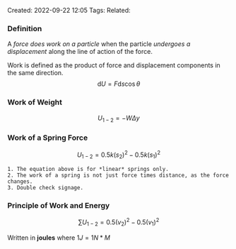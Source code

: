 Created: 2022-09-22 12:05 
Tags: 
Related:

### Definition
A *force does work on a particle* when the particle *undergoes a displacement* along the line of action of the force.

Work is defined as the product of force and displacement components in the same direction.
$$\mathrm d U = F \mathrm d s \cos \theta$$

### Work of Weight
$$U_{1-2} = -W \Delta y$$

### Work of a Spring Force
$$U_{1-2} = 0.5k(s_2)^2 - 0.5k(s_1)^2$$

```ad-info
1. The equation above is for *linear* springs only.
2. The work of a spring is not just force times distance, as the force changes.
3. Double check signage.
```

### Principle of Work and Energy
$$\sum  U_{1-2} = 0.5(v_2)^2 - 0.5(v_1)^2$$ 

Written in **joules** where $1J = 1 N \ast M$

